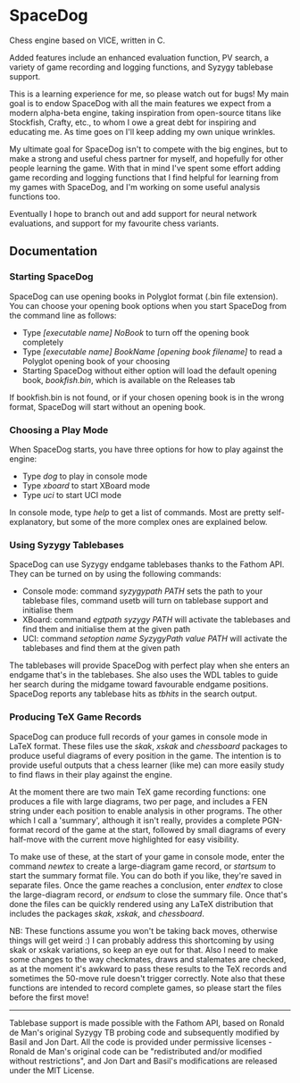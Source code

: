 # SpaceDog
Chess engine based on VICE, written in C.

Added features include an enhanced evaluation function, PV search, a variety of game recording and logging functions, and Syzygy tablebase support.

This is a learning experience for me, so please watch out for bugs!  My main goal is to endow SpaceDog with all the main features we expect from a modern alpha-beta engine, taking inspiration from open-source titans like Stockfish, Crafty, etc., to whom I owe a great debt for inspiring and educating me.  As time goes on I'll keep adding my own unique wrinkles.  

My ultimate goal for SpaceDog isn't to compete with the big engines, but to make a strong and useful chess partner for myself, and hopefully for other people learning the game.  With that in mind I've spent some effort adding game recording and logging functions that I find helpful for learning from my games with SpaceDog, and I'm working on some useful analysis functions too. 

Eventually I hope to branch out and add support for neural network evaluations, and support for my favourite chess variants.

## Documentation
### Starting SpaceDog
SpaceDog can use opening books in Polyglot format (.bin file extension).  You can choose your opening book options when you start SpaceDog from the command line as follows:
* Type _[executable name] NoBook_ to turn off the opening book completely
* Type _[executable name] BookName [opening book filename]_ to read a Polyglot opening book of your choosing
* Starting SpaceDog without either option will load the default opening book, _bookfish.bin_, which is available on the Releases tab 
  
If bookfish.bin is not found, or if your chosen opening book is in the wrong format, SpaceDog will start without an opening book.

### Choosing a Play Mode
When SpaceDog starts, you have three options for how to play against the engine:
* Type _dog_ to play in console mode
* Type _xboard_ to start XBoard mode
* Type _uci_ to start UCI mode

In console mode, type _help_ to get a list of commands.  Most are pretty self-explanatory, but some of the more complex ones are explained below.

### Using Syzygy Tablebases
SpaceDog can use Syzygy endgame tablebases thanks to the Fathom API.  They can be turned on by using the following commands:

* Console mode: command _syzygypath PATH_ sets the path to your tablebase files, command usetb will turn on tablebase support and initialise them
* XBoard: command _egtpath syzygy PATH_ will activate the tablebases and find them and initialise them at the given path
* UCI: command _setoption name SyzygyPath value PATH_ will activate the tablebases and find them at the given path

The tablebases will provide SpaceDog with perfect play when she enters an endgame that's in the tablebases.  She also uses the WDL tables to guide her search during the midgame toward favourable endgame positions.  SpaceDog reports any tablebase hits as _tbhits_ in the search output.

### Producing TeX Game Records
SpaceDog can produce full records of your games in console mode in LaTeX format.  These files use the _skak_, _xskak_ and _chessboard_ packages to produce useful diagrams of every position in the game.  The intention is to provide useful outputs that a chess learner (like me) can more easily study to find flaws in their play against the engine.  

At the moment there are two main TeX game recording functions: one produces a file with large diagrams, two per page, and includes a FEN string under each position to enable analysis in other programs. The other which I call a 'summary', although it isn't really, provides a complete PGN-format record of the game at the start, followed by small diagrams of every half-move with the current move highlighted for easy visibility.

To make use of these, at the start of your game in console mode, enter the command _newtex_ to create a large-diagram game record, or _startsum_ to start the summary format file. You can do both if you like, they're saved in separate files. Once the game reaches a conclusion, enter _endtex_ to close the large-diagram record, or _endsum_ to close the summary file. Once that's done the files can be quickly rendered using any LaTeX distribution that includes the packages _skak_, _xskak_, and _chessboard_.

NB: These functions assume you won't be taking back moves, otherwise things will get weird :) I can probably address this shortcoming by using skak or xskak variations, so keep an eye out for that. Also I need to make some changes to the way checkmates, draws and stalemates are checked, as at the moment it's awkward to pass these results to the TeX records and sometimes the 50-move rule doesn't trigger correctly.  Note also that these functions are intended to record complete games, so please start the files before the first move!



-------
Tablebase support is made possible with the Fathom API, based on Ronald de Man's original Syzygy TB probing code and subsequently modified by Basil and Jon Dart.  All the code is provided under permissive licenses - Ronald de Man's original code can be "redistributed and/or modified without restrictions", and Jon Dart and Basil's modifications are released under the MIT License.

